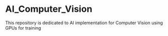 # AI_Computer_Vision
This repository is dedicated to AI implementation for Computer Vision using GPUs for training  
